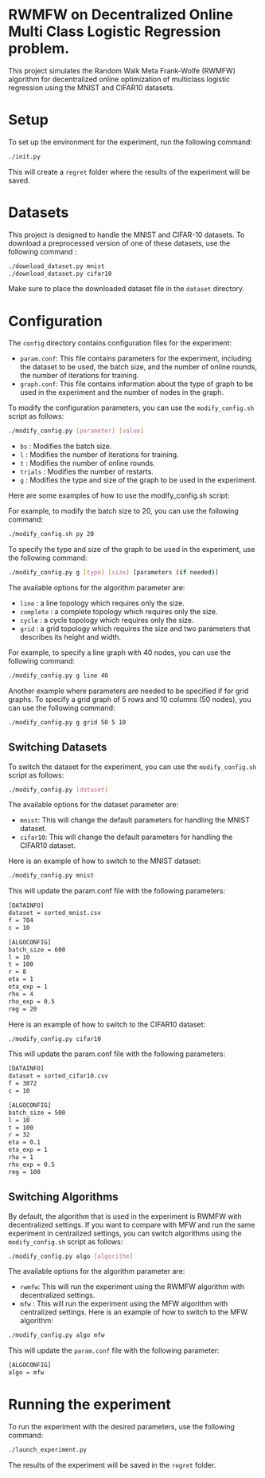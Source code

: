 
# RWMFW on Decentralized Online Multi Class Logistic Regression problem.

This project simulates the Random Walk Meta Frank-Wolfe (RWMFW) algorithm for decentralized online optimization of multiclass logistic regression using the MNIST and CIFAR10 datasets.

 # Setup
To set up the environment for the experiment, run the following command:

```bash
./init.py
```

This will create a `regret` folder where the results of the experiment will be saved.

# Datasets
This project is designed to handle the MNIST and CIFAR-10 datasets. 
To download a preprocessed version of one of these datasets, 
use the following command :

```bash
./download_dataset.py mnist
./download_dataset.py cifar10
```
Make sure to place the downloaded dataset file in the `dataset` directory.

# Configuration
The `config` directory contains configuration files for the experiment:

- `param.conf`: This file contains parameters for the experiment, including the dataset to be used, the batch size, and the number of online rounds, the number of iterations for training.
- `graph.conf`: This file contains information about the type of graph to be used in the experiment and the number of nodes in the graph.


To modify the configuration parameters, you can use the `modify_config.sh` script as follows:

```bash
./modify_config.py [parameter] [value]
```

- `bs` : Modifies the batch size.
- `l` : Modifies the number of iterations for training.
- `t` : Modifies the number of online rounds.
- `trials` : Modifies the number of restarts.
- `g` : Modifies the type and size of the graph to be used in the experiment.

Here are some examples of how to use the modify_config.sh script:

For example, to modify the batch size to 20, you can use the following command:

```bash
./modify_config.sh py 20
```

To specify the type and size of the graph to be used in the experiment, use the following command:
```bash
./modify_config.py g [type] [size] [parameters (if needed)]
```
The available options for the algorithm parameter are:
- `line` : a line topology which requires only the size.
- `complete` : a complete topology which requires only the size.
- `cycle` : a cycle topology which requires only the size.
- `grid` : a grid topology which requires the size and two parameters that describes its height and width. 

For example, to specify a line graph with 40 nodes, you can use the following command:
```bash
./modify_config.py g line 40
```

Another example where parameters are needed to be specified if for grid graphs.
To specify a grid graph of 5 rows and 10 columns (50 nodes), you can use the following command:
```bash
./modify_config.py g grid 50 5 10
```

## Switching Datasets
To switch the dataset for the experiment, you can use the `modify_config.sh` script as follows:

```bash
./modify_config.py [dataset]
```
The available options for the dataset parameter are:

- `mnist`: This will change the default parameters for handling the MNIST dataset.
- `cifar10`: This will change the default parameters for handling the CIFAR10 dataset.

Here is an example of how to switch to the MNIST dataset:

```bash
./modify_config.py mnist
```
This will update the param.conf file with the following parameters:

```bash
[DATAINFO]
dataset = sorted_mnist.csv
f = 784
c = 10

[ALGOCONFIG]
batch_size = 600
l = 10
t = 100
r = 8
eta = 1
eta_exp = 1
rho = 4
rho_exp = 0.5
reg = 20
```
Here is an example of how to switch to the CIFAR10 dataset:

```bash
./modify_config.py cifar10
```
This will update the param.conf file with the following parameters:

```bash
[DATAINFO]
dataset = sorted_cifar10.csv
f = 3072
c = 10

[ALGOCONFIG]
batch_size = 500
l = 10
t = 100
r = 32
eta = 0.1
eta_exp = 1
rho = 1
rho_exp = 0.5
reg = 100
```

## Switching Algorithms
By default, the algorithm that is used in the experiment is RWMFW with decentralized settings. If you want to compare with MFW and run the same experiment in centralized settings, you can switch algorithms using the `modify_config.sh` script as follows:

```bash
./modify_config.py algo [algorithm]
```
The available options for the algorithm parameter are:

- `rwmfw`: This will run the experiment using the RWMFW algorithm with decentralized settings.
- `mfw` : This will run the experiment using the MFW algorithm with centralized settings.
Here is an example of how to switch to the MFW algorithm:

```bash
./modify_config.py algo mfw
```
This will update the `param.conf` file with the following parameter:


```bash
[ALGOCONFIG]
algo = mfw
```

# Running the experiment
To run the experiment with the desired parameters, use the following command:

```bash
./launch_experiment.py
```
The results of the experiment will be saved in the `regret` folder.
